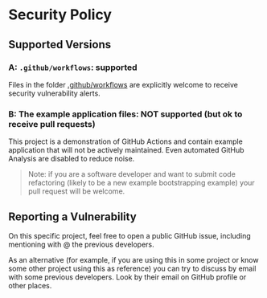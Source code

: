 # Security Policy

## Supported Versions

### A: `.github/workflows`: supported

Files in the folder [.github/workflows](.github/workflows) are explicitly
welcome to receive security vulnerability alerts.


### B: The example application files: NOT supported (but ok  to receive pull requests)
This project is a demonstration of GitHub Actions and contain example
application that will not be actively maintained. Even automated GitHub Analysis
are disabled to reduce noise.

> Note: if you are a software developer and want to submit code refactoring
  (likely to be a new example bootstrapping example) your pull request will
  be welcome.

## Reporting a Vulnerability

On this specific project, feel free to open a public GitHub issue, including
mentioning with @ the previous developers.

As an alternative (for example, if you are using this in some project or know
some other project using this as reference) you can try to discuss by email
with some previous developers. Look by their email on GitHub profile or other
places.